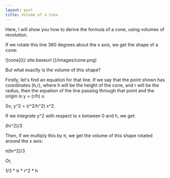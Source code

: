 ```yaml
---
layout: post
title: Volume of a Cone
---
```

Here, I will show you how to derive the formula of a cone, using volumes of revolution.

If we rotate this line 360 degrees about the x axis, we get the shape of a cone:

![cone]({{ site.baseurl }}/images/cone.png)

But what exactly is the volume of this shape?

Firstly, let's find an equation for that line. If we say that the point shown has coordinates (h,r), where h will be the height of the cone, and r will be the radius, then the equation of the line passing through that point and the origin is y = (r/h) x.

So, y^2 = (r^2/h^2) x^2.

If we integrate y^2 with respect to x between 0 and h, we get:

(hr^2)/3

Then, if we multiply this by π, we get the volume of this shape rotated around the x axis:

π(hr^2)/3

Or,

1/3 * π * r^2 * h
